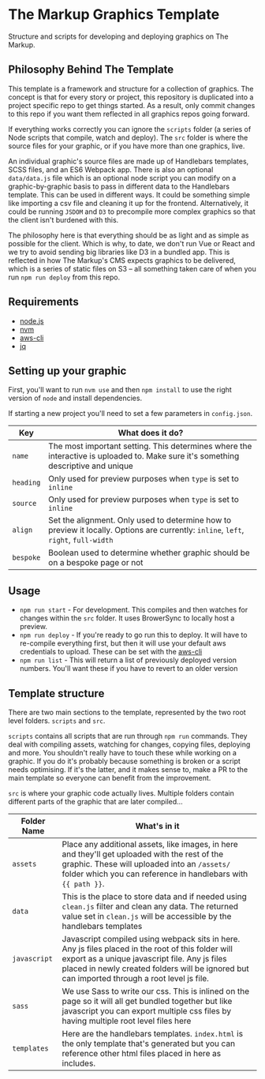 # The Markup Graphics Template

Structure and scripts for developing and deploying graphics on The Markup.

## Philosophy Behind The Template

This template is a framework and structure for a collection of graphics. The concept is that for every story or project, this repository is duplicated into a project specific repo to get things started. As a result, only commit changes to this repo if you want them reflected in all graphics repos going forward.

If everything works correctly you can ignore the `scripts` folder (a series of Node scripts that compile, watch and deploy). The `src` folder is where the source files for your graphic, or if you have more than one graphics, live.

An individual graphic's source files are made up of Handlebars templates, SCSS files, and an ES6 Webpack app. There is also an optional `data/data.js` file which is an optional node script you can modify on a graphic-by-graphic basis to pass in different data to the Handlebars template. This can be used in different ways. It could be something simple like importing a csv file and cleaning it up for the frontend. Alternatively, it could be running `JSDOM` and `D3` to precompile more complex graphics so that the client isn't burdened with this.

The philosophy here is that everything should be as light and as simple as possible for the client. Which is why, to date, we don't run Vue or React and we try to avoid sending big libraries like D3 in a bundled app. This is reflected in how The Markup's CMS expects graphics to be delivered, which is a series of static files on S3 – all something taken care of when you run `npm run deploy` from this repo.

## Requirements

- [node.js](https://nodejs.org/)
- [nvm](https://github.com/nvm-sh/nvm#installing-and-updating)
- [aws-cli](https://docs.aws.amazon.com/cli/latest/userguide/install-macos.html#install-bundle-macos)
- [jq](https://stedolan.github.io/jq/download/)

## Setting up your graphic

First, you'll want to run `nvm use` and then `npm install` to use the right version of `node` and install dependencies.

If starting a new project you'll need to set a few parameters in `config.json`.

| Key       | What does it do? |
| --------- | ------------ |
| `name`    | The most important setting. This determines where the interactive is uploaded to. Make sure it's something descriptive and unique |
| `heading` | Only used for preview purposes when `type` is set to `inline` |
| `source`  | Only used for preview purposes when `type` is set to `inline` |
| `align`    | Set the alignment. Only used to determine how to preview it locally. Options are currently: `inline`, `left`, `right`, `full-width` |
| `bespoke`  | Boolean used to determine whether graphic should be on a bespoke page or not |


## Usage

- `npm run start` - For development. This compiles and then watches for changes within the `src` folder. It uses BrowerSync to locally host a preview.
- `npm run deploy` - If you're ready to go run this to deploy. It will have to re-compile everything first, but then it will use your default aws credentials to upload. These can be set with the [aws-cli](https://docs.aws.amazon.com/cli/latest/userguide/install-macos.html#install-bundle-macos)
- `npm run list` - This will return a list of previously deployed version numbers. You'll want these if you have to revert to an older version

## Template structure

There are two main sections to the template, represented by the two root level folders. `scripts` and `src`.

`scripts` contains all scripts that are run through `npm run` commands. They deal with compiling assets, watching for changes, copying files, deploying and more. You shouldn't really have to touch these while working on a graphic. If you do it's probably because something is broken or a script needs optimising. If it's the latter, and it makes sense to, make a PR to the main template so everyone can benefit from the improvement.

`src` is where your graphic code actually lives. Multiple folders contain different parts of the graphic that are later compiled...

| Folder Name  | What's in it |
| ------------ | ------------ |
| `assets`     | Place any additional assets, like images, in here and they'll get uploaded with the rest of the graphic. These will uploaded into an `/assets/` folder which you can reference in handlebars with `{{ path }}`. |
| `data`       | This is the place to store data and if needed using `clean.js` filter and clean any data. The returned value set in `clean.js` will be accessible by the handlebars templates |
| `javascript` | Javascript compiled using webpack sits in here. Any js files placed in the root of this folder will export as a unique javascript file. Any js files placed in newly created folders will be ignored but can imported through a root level js file. |
| `sass`       | We use Sass to write our css. This is inlined on the page so it will all get bundled together but like javascript you can export multiple css files by having multiple root level files here |
| `templates`  | Here are the handlebars templates. `index.html` is the only template that's generated but you can reference other html files placed in here as includes. |
